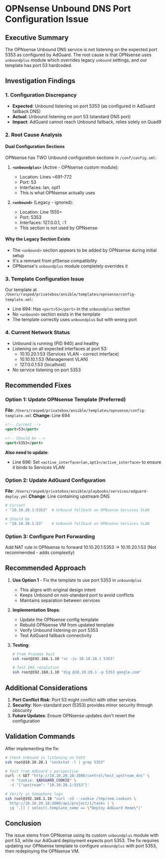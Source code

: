 # OPNsense Unbound DNS Port Configuration Issue

## Executive Summary
The OPNsense Unbound DNS service is not listening on the expected port 5353 as configured by AdGuard. The root cause is that OPNsense uses `unboundplus` module which overrides legacy `unbound` settings, and our template has port 53 hardcoded.

## Investigation Findings

### 1. Configuration Discrepancy
- **Expected**: Unbound listening on port 5353 (as configured in AdGuard fallback DNS)
- **Actual**: Unbound listening on port 53 (standard DNS port)
- **Impact**: AdGuard cannot reach Unbound fallback, relies solely on Quad9

### 2. Root Cause Analysis

#### Dual Configuration Sections
OPNsense has TWO Unbound configuration sections in `/conf/config.xml`:

1. **`<unboundplus>`** (Active - OPNsense custom module):
   - Location: Lines ~691-772
   - Port: 53
   - Interfaces: lan, opt1
   - This is what OPNsense actually uses

2. **`<unbound>`** (Legacy - ignored):
   - Location: Line 1555+
   - Port: 5353
   - Interfaces: 127.0.0.1, ::1
   - This section is not used by OPNsense

#### Why the Legacy Section Exists
- The `<unbound>` section appears to be added by OPNsense during initial setup
- It's a remnant from pfSense compatibility
- OPNsense's `unboundplus` module completely overrides it

### 3. Template Configuration Issue
Our template at `/Users/rasped/privatebox/ansible/templates/opnsense/config-template.xml`:
- Line 694: Has `<port>53</port>` in the `unboundplus` section
- No `<unbound>` section exists in the template
- The template correctly uses `unboundplus` but with wrong port

### 4. Current Network Status
- Unbound is running (PID 940) and healthy
- Listening on all expected interfaces at port 53:
  - 10.10.20.1:53 (Services VLAN - correct interface)
  - 10.10.10.1:53 (Management VLAN)
  - 127.0.0.1:53 (localhost)
- No service listening on port 5353

## Recommended Fixes

### Option 1: Update OPNsense Template (Preferred)
**File**: `/Users/rasped/privatebox/ansible/templates/opnsense/config-template.xml`
**Change**: Line 694
```xml
<!-- Current -->
<port>53</port>

<!-- Should be -->
<port>5353</port>
```

**Also need to update**:
- Line 696: Set `<active_interface>lan,opt1</active_interface>` to ensure it binds to Services VLAN

### Option 2: Update AdGuard Configuration
**File**: `/Users/rasped/privatebox/ansible/playbooks/services/adguard-deploy.yml`
**Change**: Line containing upstream DNS
```yaml
# Current
- "10.10.20.1:5353"  # Unbound fallback on OPNsense Services VLAN

# Should be
- "10.10.20.1:53"    # Unbound fallback on OPNsense Services VLAN
```

### Option 3: Configure Port Forwarding
Add NAT rule in OPNsense to forward 10.10.20.1:5353 → 10.10.20.1:53
(Not recommended - adds complexity)

## Recommended Approach

1. **Use Option 1** - Fix the template to use port 5353 in `unboundplus`
   - This aligns with original design intent
   - Keeps Unbound on non-standard port to avoid conflicts
   - Maintains separation between services

2. **Implementation Steps**:
   - Update the OPNsense config template
   - Rebuild OPNsense VM from updated template
   - Verify Unbound listening on port 5353
   - Test AdGuard fallback connectivity

3. **Testing**:
   ```bash
   # From Proxmox host
   ssh root@192.168.1.10 "nc -zv 10.10.20.1 5353"

   # Test DNS resolution
   ssh root@192.168.1.10 "dig @10.10.20.1 -p 5353 google.com"
   ```

## Additional Considerations

1. **Port Conflict Risk**: Port 53 might conflict with other services
2. **Security**: Non-standard port (5353) provides minor security through obscurity
3. **Future Updates**: Ensure OPNsense updates don't revert the configuration

## Validation Commands

After implementing the fix:

```bash
# Check Unbound is listening on 5353
ssh root@10.10.20.1 "sockstat -l | grep 5353"

# Test from AdGuard's perspective
curl -X GET "http://10.10.20.10:3000/control/test_upstream_dns" \
  -H "Cookie: $ADGUARD_COOKIE" \
  -d '{"upstream": "10.10.20.1:5353"}'

# Verify in Semaphore logs
ssh root@192.168.1.10 "curl -sS --cookie /tmp/sem.cookies \
  http://10.10.20.10:3000/api/project/1/tasks | \
  jq '.[] | select(.template_name == \"Deploy AdGuard Home\")'
```

## Conclusion

The issue stems from OPNsense using its custom `unboundplus` module with port 53, while our AdGuard deployment expects port 5353. The fix requires updating our OPNsense template to configure `unboundplus` with port 5353, then redeploying the OPNsense VM.